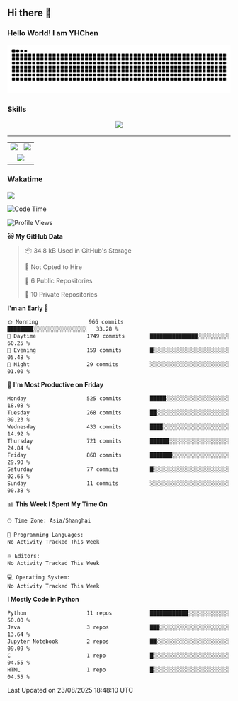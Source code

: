 
## Hi there 👋

<!--
**YHChen0511/YHChen0511** is a ✨ _special_ ✨ repository because its `README.md` (this file) appears on your GitHub profile.

Here are some ideas to get you started:

- 🔭 I’m currently working on ...
- 🌱 I’m currently learning ...
- 👯 I’m looking to collaborate on ...
- 🤔 I’m looking for help with ...
- 💬 Ask me about ...
- 📫 How to reach me: ...
- 😄 Pronouns: ...
- ⚡ Fun fact: ...
-->
### Hello World!  I am YHChen

![](https://raw.githubusercontent.com/YHChen0511/YHChen0511/refs/heads/output/github-contribution-grid-snake.svg)

### Skills

<p align="center">
  <a href="https://skillicons.dev">
    <img src="https://skillicons.dev/icons?i=python,cpp,java,c,pytorch,git,docker,latex,mysql,linux,vscode" />
  </a>
</p>

---
<div align="center">
  <table style="width:100%;">
    <tr>
      <!-- 第一个图片 -->
      <td align="center">
        <img height='200' src="https://github-readme-stats.vercel.app/api?username=YHChen0511&show_icons=true" />
      </td>
      <!-- 第二个图片 -->
      <td align="center">
        <img height='200' src="https://github-readme-stats.vercel.app/api/top-langs/?username=YHChen0511&layout=compact" />
      </td>
    </tr>
    <!-- 第三个图片 -->
    <tr>
      <td colspan="2" align="center">
        <img height="220" src="https://github-readme-activity-graph.vercel.app/graph?username=YHChen0511&theme=github-compact&hide_border=true&area=true" />
      </td>
    </tr>
  </table>
</div>

### Wakatime
<img align="center" src="https://github-readme-stats.vercel.app/api/wakatime?username=YHChen0511&theme=transparent&hide_border=true&layout=compact&langs_count=20&range=last_30_days" />

<!--START_SECTION:waka-->
![Code Time](http://img.shields.io/badge/Code%20Time-468%20hrs%2041%20mins-blue)

![Profile Views](http://img.shields.io/badge/Profile%20Views-0-blue)

**🐱 My GitHub Data** 

> 📦 34.8 kB Used in GitHub's Storage 
 > 
> 🚫 Not Opted to Hire
 > 
> 📜 6 Public Repositories 
 > 
> 🔑 10 Private Repositories 
 > 
**I'm an Early 🐤** 

```text
🌞 Morning                966 commits         ████████░░░░░░░░░░░░░░░░░   33.28 % 
🌆 Daytime                1749 commits        ███████████████░░░░░░░░░░   60.25 % 
🌃 Evening                159 commits         █░░░░░░░░░░░░░░░░░░░░░░░░   05.48 % 
🌙 Night                  29 commits          ░░░░░░░░░░░░░░░░░░░░░░░░░   01.00 % 
```
📅 **I'm Most Productive on Friday** 

```text
Monday                   525 commits         █████░░░░░░░░░░░░░░░░░░░░   18.08 % 
Tuesday                  268 commits         ██░░░░░░░░░░░░░░░░░░░░░░░   09.23 % 
Wednesday                433 commits         ████░░░░░░░░░░░░░░░░░░░░░   14.92 % 
Thursday                 721 commits         ██████░░░░░░░░░░░░░░░░░░░   24.84 % 
Friday                   868 commits         ███████░░░░░░░░░░░░░░░░░░   29.90 % 
Saturday                 77 commits          █░░░░░░░░░░░░░░░░░░░░░░░░   02.65 % 
Sunday                   11 commits          ░░░░░░░░░░░░░░░░░░░░░░░░░   00.38 % 
```


📊 **This Week I Spent My Time On** 

```text
🕑︎ Time Zone: Asia/Shanghai

💬 Programming Languages: 
No Activity Tracked This Week

🔥 Editors: 
No Activity Tracked This Week

💻 Operating System: 
No Activity Tracked This Week
```

**I Mostly Code in Python** 

```text
Python                   11 repos            ████████████░░░░░░░░░░░░░   50.00 % 
Java                     3 repos             ███░░░░░░░░░░░░░░░░░░░░░░   13.64 % 
Jupyter Notebook         2 repos             ██░░░░░░░░░░░░░░░░░░░░░░░   09.09 % 
C                        1 repo              █░░░░░░░░░░░░░░░░░░░░░░░░   04.55 % 
HTML                     1 repo              █░░░░░░░░░░░░░░░░░░░░░░░░   04.55 % 
```




 Last Updated on 23/08/2025 18:48:10 UTC
<!--END_SECTION:waka-->
